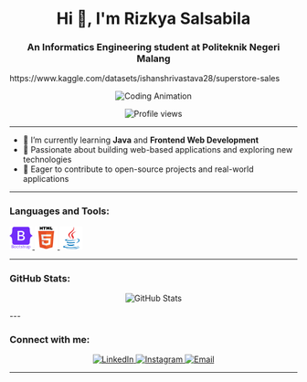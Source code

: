 <h1 align="center">Hi 👋, I'm Rizkya Salsabila</h1>
<h3 align="center">An Informatics Engineering student at Politeknik Negeri Malang</h3>
https://www.kaggle.com/datasets/ishanshrivastava28/superstore-sales
<p align="center">
  <img src="https://images.lemonly.com/wp-content/uploads/2018/08/07150313/Homebase_Thumb_v01.gif" alt="Coding Animation" width="800" height="400">
</p>

<p align="center">
  <img src="https://komarev.com/ghpvc/?username=rizkya&label=Profile%20views&color=0e75b6&style=flat" alt="Profile views" />
</p>

---

- 🌱 I’m currently learning **Java** and **Frontend Web Development**
- 🚀 Passionate about building web-based applications and exploring new technologies
- 🎯 Eager to contribute to open-source projects and real-world applications

---

<h3 align="left">Languages and Tools:</h3>
<p align="left">
  <a href="https://getbootstrap.com" target="_blank" rel="noreferrer">
    <img src="https://raw.githubusercontent.com/devicons/devicon/master/icons/bootstrap/bootstrap-plain-wordmark.svg" alt="Bootstrap" width="40" height="40"/>
  </a>
  <a href="https://www.w3.org/html/" target="_blank" rel="noreferrer">
    <img src="https://raw.githubusercontent.com/devicons/devicon/master/icons/html5/html5-original-wordmark.svg" alt="HTML5" width="40" height="40"/>
  </a>
  <a href="https://www.java.com" target="_blank" rel="noreferrer">
    <img src="https://raw.githubusercontent.com/devicons/devicon/master/icons/java/java-original.svg" alt="Java" width="40" height="40"/>
  </a>
</p>

---

### GitHub Stats:

<p align="center">
  <img src="https://github-readme-stats.vercel.app/api?username=RizkyaSalsabila&show_icons=true&theme=radical" alt="GitHub Stats"/>
</p>
---

### Connect with me:
<div align="center">
  <a href="https://linkedin.com/in/rizkya-salsabila-279b3b28b" target="_blank">
    <img src="https://raw.githubusercontent.com/rahuldkjain/github-profile-readme-generator/master/src/images/icons/Social/linked-in-alt.svg" alt="LinkedIn" height="30" width="40" />
  </a>
  <a href="https://instagram.com/rzky.salsabila" target="_blank">
    <img src="https://raw.githubusercontent.com/rahuldkjain/github-profile-readme-generator/master/src/images/icons/Social/instagram.svg" alt="Instagram" height="30" width="40" />
  </a>
  <a href="mailto:rizkyasalsabil@gmail.com" target="_blank">
    <img src="https://cdn-icons-png.flaticon.com/512/732/732200.png" alt="Email" height="30" width="30" />
  </a>
</div>

---
